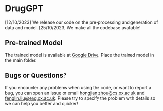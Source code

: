 # DrugGPT
[12/10/2023] We release our code on the pre-processing and generation of data and model. 
[25/10/2023] We make all the codebase avaliable!

## Pre-trained Model
The trained model is available at [Google Drive](https://drive.google.com/file/d/1jyavc13OdwzVZaTDdo6oEm4_adjr_nO8/view?usp=sharing).
Place the trained model in the main folder.

## Bugs or Questions?

If you encounter any problems when using the code, or want to report a bug, you can open an issue or email hongjian.zhou@cs.ox.ac.uk and fenglin.liu@eng.ox.ac.uk. Please try to specify the problem with details so we can help you better and quicker!
